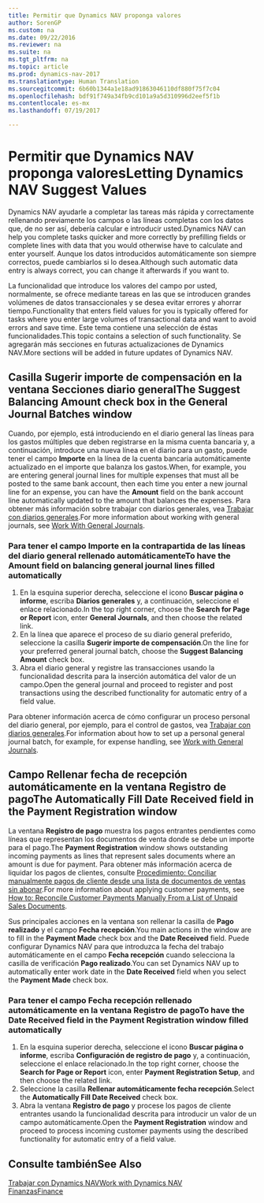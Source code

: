 ```yaml
---
title: Permitir que Dynamics NAV proponga valores
author: SorenGP
ms.custom: na
ms.date: 09/22/2016
ms.reviewer: na
ms.suite: na
ms.tgt_pltfrm: na
ms.topic: article
ms.prod: dynamics-nav-2017
ms.translationtype: Human Translation
ms.sourcegitcommit: 6b60b1344a1e18ad91863046110df880f75f7c04
ms.openlocfilehash: bdf91f749a34fb9cd101a9a5d310996d2eef5f1b
ms.contentlocale: es-mx
ms.lasthandoff: 07/19/2017

---
```


# <a name="letting-dynamics-nav-suggest-values"></a><span data-ttu-id="c19db-102">Permitir que Dynamics NAV proponga valores</span><span class="sxs-lookup"><span data-stu-id="c19db-102">Letting Dynamics NAV Suggest Values</span></span>
<span data-ttu-id="c19db-103">Dynamics NAV ayudarle a completar las tareas más rápida y correctamente rellenando previamente los campos o las líneas completas con los datos que, de no ser así, debería calcular e introducir usted.</span><span class="sxs-lookup"><span data-stu-id="c19db-103">Dynamics NAV can help you complete tasks quicker and more correctly by prefilling fields or complete lines with data that you would otherwise have to calculate and enter yourself.</span></span> <span data-ttu-id="c19db-104">Aunque los datos introducidos automáticamente son siempre correctos, puede cambiarlos si lo desea.</span><span class="sxs-lookup"><span data-stu-id="c19db-104">Although such automatic data entry is always correct, you can change it afterwards if you want to.</span></span>

<span data-ttu-id="c19db-105">La funcionalidad que introduce los valores del campo por usted, normalmente, se ofrece mediante tareas en las que se introducen grandes volúmenes de datos transaccionales y se desea evitar errores y ahorrar tiempo.</span><span class="sxs-lookup"><span data-stu-id="c19db-105">Functionality that enters field values for you is typically offered for tasks where you enter large volumes of transactional data and want to avoid errors and save time.</span></span> <span data-ttu-id="c19db-106">Este tema contiene una selección de éstas funcionalidades.</span><span class="sxs-lookup"><span data-stu-id="c19db-106">This topic contains a selection of such functionality.</span></span> <span data-ttu-id="c19db-107">Se agregarán más secciones en futuras actualizaciones de Dynamics NAV.</span><span class="sxs-lookup"><span data-stu-id="c19db-107">More sections will be added in future updates of Dynamics NAV.</span></span>

## <a name="the-suggest-balancing-amount-check-box-in-the-general-journal-batches-window"></a><span data-ttu-id="c19db-108">Casilla **Sugerir importe de compensación** en la ventana **Secciones diario general**</span><span class="sxs-lookup"><span data-stu-id="c19db-108">The **Suggest Balancing Amount** check box in the **General Journal Batches** window</span></span>
<span data-ttu-id="c19db-109">Cuando, por ejemplo, está introduciendo en el diario general las líneas para los gastos múltiples que deben registrarse en la misma cuenta bancaria y, a continuación, introduce una nueva línea en el diario para un gasto, puede tener el campo **Importe** en la línea de la cuenta bancaria automáticamente actualizado en el importe que balanza los gastos.</span><span class="sxs-lookup"><span data-stu-id="c19db-109">When, for example, you are entering general journal lines for multiple expenses that must all be posted to the same bank account, then each time you enter a new journal line for an expense, you can have the **Amount** field on the bank account line automatically updated to the amount that balances the expenses.</span></span> <span data-ttu-id="c19db-110">Para obtener más información sobre trabajar con diarios generales, vea [Trabajar con diarios generales](ui-work-general-journals.md).</span><span class="sxs-lookup"><span data-stu-id="c19db-110">For more information about working with general journals, see [Work With General Journals](ui-work-general-journals.md).</span></span>

### <a name="to-have-the-amount-field-on-balancing-general-journal-lines-filled-automatically"></a><span data-ttu-id="c19db-111">Para tener el campo **Importe** en la contrapartida de las líneas del diario general rellenado automáticamente</span><span class="sxs-lookup"><span data-stu-id="c19db-111">To have the **Amount** field on balancing general journal lines filled automatically</span></span>
1. <span data-ttu-id="c19db-112">En la esquina superior derecha, seleccione el icono **Buscar página o informe**, escriba **Diarios generales** y, a continuación, seleccione el enlace relacionado.</span><span class="sxs-lookup"><span data-stu-id="c19db-112">In the top right corner, choose the **Search for Page or Report** icon, enter **General Journals**, and then choose the related link.</span></span>
2. <span data-ttu-id="c19db-113">En la línea que aparece el proceso de su diario general preferido, seleccione la casilla **Sugerir importe de compensación**.</span><span class="sxs-lookup"><span data-stu-id="c19db-113">On the line for your preferred general journal batch, choose the **Suggest Balancing Amount** check box.</span></span>
3. <span data-ttu-id="c19db-114">Abra el diario general y registre las transacciones usando la funcionalidad descrita para la inserción automática del valor de un campo.</span><span class="sxs-lookup"><span data-stu-id="c19db-114">Open the general journal and proceed to register and post transactions using the described functionality for automatic entry of a field value.</span></span>       

<span data-ttu-id="c19db-115">Para obtener información acerca de cómo configurar un proceso personal del diario general, por ejemplo, para el control de gastos, vea [Trabajar con diarios generales](ui-work-general-journals.md).</span><span class="sxs-lookup"><span data-stu-id="c19db-115">For information about how to set up a personal general journal batch, for example, for expense handling, see [Work with General Journals](ui-work-general-journals.md).</span></span>

## <a name="the-automatically-fill-date-received-field-in-the-payment-registration-window"></a><span data-ttu-id="c19db-116">Campo **Rellenar fecha de recepción automáticamente** en la ventana **Registro de pago**</span><span class="sxs-lookup"><span data-stu-id="c19db-116">The **Automatically Fill Date Received** field in the **Payment Registration** window</span></span>
<span data-ttu-id="c19db-117">La ventana **Registro de pago** muestra los pagos entrantes pendientes como líneas que representan los documentos de venta donde se debe un importe para el pago.</span><span class="sxs-lookup"><span data-stu-id="c19db-117">The **Payment Registration** window shows outstanding incoming payments as lines that represent sales documents where an amount is due for payment.</span></span> <span data-ttu-id="c19db-118">Para obtener más información acerca de liquidar los pagos de clientes, consulte [Procedimiento: Conciliar manualmente pagos de cliente desde una lista de documentos de ventas sin abonar](receivables-how-reconcile-customer-payments-list-unpaid-sales-documents.md).</span><span class="sxs-lookup"><span data-stu-id="c19db-118">For more information about applying customer payments, see [How to: Reconcile Customer Payments Manually From a List of Unpaid Sales Documents](receivables-how-reconcile-customer-payments-list-unpaid-sales-documents.md).</span></span>

<span data-ttu-id="c19db-119">Sus principales acciones en la ventana son rellenar la casilla de **Pago realizado** y el campo **Fecha recepción**.</span><span class="sxs-lookup"><span data-stu-id="c19db-119">You main actions in the window are to fill in the **Payment Made** check box and the **Date Received** field.</span></span> <span data-ttu-id="c19db-120">Puede configurar Dynamics NAV para que introduzca la fecha del trabajo automáticamente en el campo **Fecha recepción** cuando selecciona la casilla de verificación **Pago realizado**.</span><span class="sxs-lookup"><span data-stu-id="c19db-120">You can set Dynamics NAV up to automatically enter work date in the **Date Received** field when you select the **Payment Made** check box.</span></span>

### <a name="to-have-the-date-received-field-in-the-payment-registration-window-filled-automatically"></a><span data-ttu-id="c19db-121">Para tener el campo **Fecha recepción** rellenado automáticamente en la ventana **Registro de pago**</span><span class="sxs-lookup"><span data-stu-id="c19db-121">To have the **Date Received** field in the **Payment Registration** window filled automatically</span></span>
1. <span data-ttu-id="c19db-122">En la esquina superior derecha, seleccione el icono **Buscar página o informe**, escriba **Configuración de registro de pago** y, a continuación, seleccione el enlace relacionado.</span><span class="sxs-lookup"><span data-stu-id="c19db-122">In the top right corner, choose the **Search for Page or Report** icon, enter **Payment Registration Setup**, and then choose the related link.</span></span>
2. <span data-ttu-id="c19db-123">Seleccione la casilla **Rellenar automáticamente fecha recepción**.</span><span class="sxs-lookup"><span data-stu-id="c19db-123">Select the **Automatically Fill Date Received** check box.</span></span>
3. <span data-ttu-id="c19db-124">Abra la ventana **Registro de pago** y procese los pagos de cliente entrantes usando la funcionalidad descrita para introducir un valor de un campo automáticamente.</span><span class="sxs-lookup"><span data-stu-id="c19db-124">Open the **Payment Registration** window and proceed to process incoming customer payments using the described functionality for automatic entry of a field value.</span></span>

## <a name="see-also"></a><span data-ttu-id="c19db-125">Consulte también</span><span class="sxs-lookup"><span data-stu-id="c19db-125">See Also</span></span>
[<span data-ttu-id="c19db-126">Trabajar con Dynamics NAV</span><span class="sxs-lookup"><span data-stu-id="c19db-126">Work with Dynamics NAV</span></span>](ui-work-product.md)  
[<span data-ttu-id="c19db-127">Finanzas</span><span class="sxs-lookup"><span data-stu-id="c19db-127">Finance</span></span>](Finance.md)

